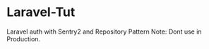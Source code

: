 Laravel-Tut
===========

Laravel auth with Sentry2 and Repository Pattern
Note: Dont use in Production.
